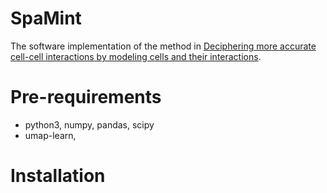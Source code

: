 # SpaMint
The software implementation of the method in 
[Deciphering more accurate cell-cell interactions by modeling cells and their interactions]().

# Pre-requirements
* python3, numpy, pandas, scipy
* umap-learn, 

# Installation

